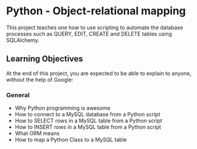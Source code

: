 # Python - Object-relational mapping
This project teaches one how to use scripting to automate the database processes such as QUERY, EDIT, CREATE and DELETE tables using SQLAlchemy.

## Learning Objectives
At the end of this project, you are expected to be able to explain to anyone, without the help of Google:

### General
* Why Python programming is awesome
* How to connect to a MySQL database from a Python script
* How to SELECT rows in a MySQL table from a Python script
* How to INSERT rows in a MySQL table from a Python script
* What ORM means
* How to map a Python Class to a MySQL table